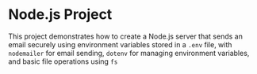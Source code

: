 # Node.js Project

This project demonstrates how to create a Node.js server that sends an email securely using environment variables stored in a `.env` file, with `nodemailer` for email sending, `dotenv` for managing environment variables, and basic file operations using `fs`